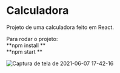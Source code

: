 # Calculadora 


Projeto de uma calculadora feito em React. 

<p>
  Para rodar o projeto: <br />
  **npm install ** <br />
  **npm start **
</p>


![Captura de tela de 2021-06-07 17-42-16](https://user-images.githubusercontent.com/55569350/121086446-89d13b00-c7b9-11eb-9537-df22b81c1f8b.png)


